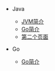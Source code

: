 - Java
  
  - [JVM简介](Java/JVM.md)
  - [Go简介](Go/go.md)
  - [第二个页面](Java/second-page.md)

- Go
  
  - [Go简介](Go/go.md)
